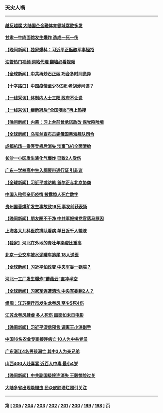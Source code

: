### 天灾人祸
---
#### [越反越腐 大陆国企金融体育领域腐败多发](../../pages/ncid280/n14082361.md?09280845) 
#### [甘肃一牛肉面馆发生爆炸  造成一死一伤](../../pages/ncid280/n14082310.md?09280845) 
#### [【晚间新闻】独家爆料：习近平正酝酿军事怪招](../../pages/ncid280/n14082240.md?09280845) 
#### [油管热门视频 网站代理 翻墙必看视频](http://138.2.39.72:81/youtube.html?epic-marker?09280845)
#### [【全球新闻】中共再炒石正丽 巧合多时间诡异](../../pages/ncid280/n14082243.md?09280845) 
#### [【十字路口】中国疫情至少3亿死 老胡涉间谍？](../../pages/ncid280/n14081722.md?09280845) 
#### [【一线采访】体制内人士三阳 政府不让说](../../pages/ncid280/n14081286.md?09280845) 
#### [【一线采访】继新冠后“全国咽炎”再上热搜](../../pages/ncid280/n14081285.md?09280845) 
#### [【晚间新闻】内幕：习上台前曾承诺政改 保党陷险境](../../pages/ncid280/n14081501.md?09280845) 
#### [【全球新闻】乌克兰宣布击毙俄国黑海舰队司令](../../pages/ncid280/n14081502.md?09280845) 
#### [成都机场一乘客登机后消失 涉事飞机全面清舱](../../pages/ncid280/n14081503.md?09280845) 
#### [长沙一小区发生液化气爆炸 已致2人受伤](../../pages/ncid280/n14080978.md?09280845) 
#### [广东一学校高中生入厕要带通行证 引非议](../../pages/ncid280/n14080853.md?09280845) 
#### [【全球新闻】习近平或访韩 首尔正与北京协商](../../pages/ncid280/n14080762.md?09280845) 
#### [中国入殓师亲历疫情 披露惊人死亡数字](../../pages/ncid280/n14080339.md?09280845) 
#### [贵州国营煤矿发生事故致16死 事发前获表扬](../../pages/ncid280/n14080316.md?09280845) 
#### [【晚间新闻】朋友圈不干净 中共军报揭党官落马原因](../../pages/ncid280/n14079755.md?09280845) 
#### [上海各大儿科医院排队看病 单日近千人输液](../../pages/ncid280/n14078898.md?09280845) 
#### [【独家】河北在外地的青壮年染疫比重高](../../pages/ncid280/n14078431.md?09280845) 
#### [北京一公交车被水泥罐车追尾 18人送医](../../pages/ncid280/n14079131.md?09280845) 
#### [【全球新闻】习近平怕政变 中央军委一锅端？](../../pages/ncid280/n14079104.md?09280845) 
#### [河北一工厂发生爆炸“蘑菇云”直冲半空](../../pages/ncid280/n14078434.md?09280845) 
#### [【全球新闻】习家军连遭清洗 中央军委剩2人？](../../pages/ncid280/n14078410.md?09280845) 
#### [组图：江苏宿迁市发生龙卷风 至少5死4伤](../../pages/ncid280/n14077799.md?09280845) 
#### [江苏龙卷风肆虐 多人死伤 画面如末日电影](../../pages/ncid280/n14077691.md?09280845) 
#### [【晚间新闻】习近平深信预言 调离王小洪副手](../../pages/ncid280/n14077074.md?09280845) 
#### [中国16名农业专家接连病亡 10人为中共党员](../../pages/ncid280/n14076786.md?09280845) 
#### [广东湛江4名男孩溺亡 其中3人为亲兄弟](../../pages/ncid280/n14076824.md?09280845) 
#### [山西400人赴喜宴 近百人中毒 最小4岁](../../pages/ncid280/n14076787.md?09280845) 
#### [【晚间新闻】中共副国级接连消失 王毅惊险过关](../../pages/ncid280/n14076732.md?09280845) 
#### [大陆多省出现隐翅虫 民众皮肤溃烂照引关注](../../pages/ncid280/n14076067.md?09280845) 

---
#### 第 [ [205](./205.md?09280845) / [204](./204.md?09280845) / [203](./203.md?09280845) / [202](./202.md?09280845) / [201](./201.md?09280845) / [200](./200.md?09280845) / [199](./199.md?09280845) / [198](./198.md?09280845) ] 页
